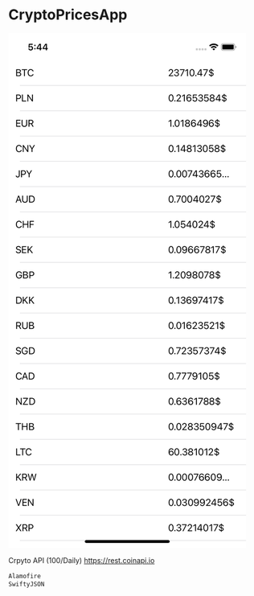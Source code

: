 # CryptoPricesApp






![](review.png)



Crpyto API (100/Daily) https://rest.coinapi.io






```
Alamofire
SwiftyJSON

```
